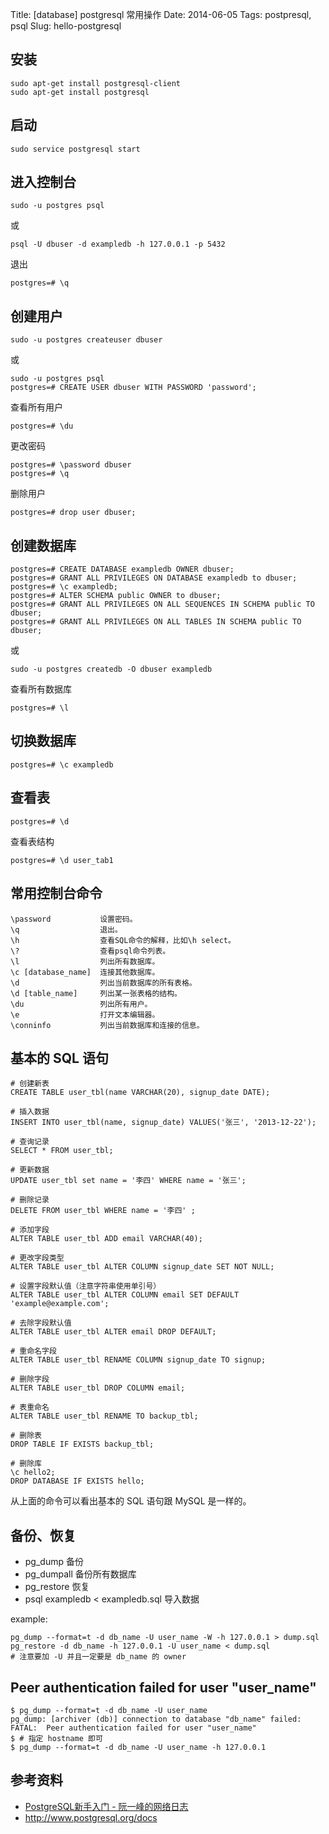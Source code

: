 Title: [database] postgresql 常用操作
Date: 2014-06-05
Tags: postpresql, psql
Slug: hello-postgresql



## 安装

    sudo apt-get install postgresql-client
    sudo apt-get install postgresql

## 启动

    sudo service postgresql start

## 进入控制台

    sudo -u postgres psql

或

    psql -U dbuser -d exampledb -h 127.0.0.1 -p 5432

退出

    postgres=# \q


## 创建用户 

    sudo -u postgres createuser dbuser

或

    sudo -u postgres psql
    postgres=# CREATE USER dbuser WITH PASSWORD 'password';

查看所有用户

    postgres=# \du

更改密码

    postgres=# \password dbuser
    postgres=# \q

删除用户

    postgres=# drop user dbuser;

## 创建数据库

    postgres=# CREATE DATABASE exampledb OWNER dbuser;
    postgres=# GRANT ALL PRIVILEGES ON DATABASE exampledb to dbuser;
    postgres=# \c exampledb;
    postgres=# ALTER SCHEMA public OWNER to dbuser;
    postgres=# GRANT ALL PRIVILEGES ON ALL SEQUENCES IN SCHEMA public TO dbuser;
    postgres=# GRANT ALL PRIVILEGES ON ALL TABLES IN SCHEMA public TO dbuser;

或

    sudo -u postgres createdb -O dbuser exampledb

查看所有数据库

    postgres=# \l

## 切换数据库

    postgres=# \c exampledb

## 查看表

    postgres=# \d

查看表结构

    postgres=# \d user_tab1

## 常用控制台命令

    \password           设置密码。
    \q                  退出。
    \h                  查看SQL命令的解释，比如\h select。
    \?                  查看psql命令列表。
    \l                  列出所有数据库。
    \c [database_name]  连接其他数据库。
    \d                  列出当前数据库的所有表格。
    \d [table_name]     列出某一张表格的结构。
    \du                 列出所有用户。
    \e                  打开文本编辑器。
    \conninfo           列出当前数据库和连接的信息。

## 基本的 SQL 语句


    # 创建新表
    CREATE TABLE user_tbl(name VARCHAR(20), signup_date DATE);

    # 插入数据
    INSERT INTO user_tbl(name, signup_date) VALUES('张三', '2013-12-22');

    # 查询记录
    SELECT * FROM user_tbl;

    # 更新数据
    UPDATE user_tbl set name = '李四' WHERE name = '张三';

    # 删除记录
    DELETE FROM user_tbl WHERE name = '李四' ;

    # 添加字段
    ALTER TABLE user_tbl ADD email VARCHAR(40);

    # 更改字段类型
    ALTER TABLE user_tbl ALTER COLUMN signup_date SET NOT NULL;
    
    # 设置字段默认值（注意字符串使用单引号）
    ALTER TABLE user_tbl ALTER COLUMN email SET DEFAULT 'example@example.com';
    
    # 去除字段默认值
    ALTER TABLE user_tbl ALTER email DROP DEFAULT;

    # 重命名字段
    ALTER TABLE user_tbl RENAME COLUMN signup_date TO signup;

    # 删除字段
    ALTER TABLE user_tbl DROP COLUMN email;

    # 表重命名
    ALTER TABLE user_tbl RENAME TO backup_tbl;

    # 删除表
    DROP TABLE IF EXISTS backup_tbl;
    
    # 删除库
    \c hello2;
    DROP DATABASE IF EXISTS hello;

从上面的命令可以看出基本的 SQL 语句跟 MySQL 是一样的。


## 备份、恢复

* pg_dump 备份
* pg_dumpall 备份所有数据库
* pg_restore 恢复
* psql exampledb < exampledb.sql  导入数据

example:

    pg_dump --format=t -d db_name -U user_name -W -h 127.0.0.1 > dump.sql
    pg_restore -d db_name -h 127.0.0.1 -U user_name < dump.sql
    # 注意要加 -U 并且一定要是 db_name 的 owner


## Peer authentication failed for user "user_name"

    $ pg_dump --format=t -d db_name -U user_name 
    pg_dump: [archiver (db)] connection to database "db_name" failed: FATAL:  Peer authentication failed for user "user_name"
    $ # 指定 hostname 即可
    $ pg_dump --format=t -d db_name -U user_name -h 127.0.0.1


## 参考资料

* [PostgreSQL新手入门 - 阮一峰的网络日志](http://www.ruanyifeng.com/blog/2013/12/getting_started_with_postgresql.html)
* http://www.postgresql.org/docs
